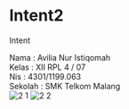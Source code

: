 # Intent2
Intent 

Nama : Avilia Nur Istiqomah<br>
Kelas : XII RPL 4 / 07<br>
Nis : 4301/1199.063 <br>
Sekolah : SMK Telkom Malang<br>
![2 1](https://cloud.githubusercontent.com/assets/22524037/19380425/799ed0ee-9221-11e6-81aa-ce4f4e0b40a9.png)
![2 2](https://cloud.githubusercontent.com/assets/22524037/19380424/7996b1fc-9221-11e6-9843-964220eb02ad.png)<br>


